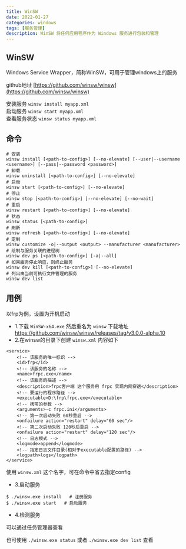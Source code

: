 ```yaml
---
title: WinSW
date: 2022-01-27
categories: windows
tags: [服务管理]
description: WinSW 将任何应用程序作为 Windows 服务进行包装和管理
---
```


## WinSW 
Windows Service Wrapper，简称WinSW，可用于管理windows上的服务

github地址  [https://github.com/winsw/winsw](https://github.com/winsw/winsw)

安装服务 `winsw install myapp.xml`  
启动服务 `winsw start myapp.xml`  
查看服务状态 `winsw status myapp.xml`


## 命令

```
# 安装
winsw install [<path-to-config>] [--no-elevate] [--user|--username <username>] [--pass|--password <password>]
# 卸载
winsw uninstall [<path-to-config>] [--no-elevate]
# 启动
winsw start [<path-to-config>] [--no-elevate]
# 停止
winsw stop [<path-to-config>] [--no-elevate] [--no-wait]
# 重启
winsw restart [<path-to-config>] [--no-elevate]
# 状态
winsw status [<path-to-config>]
# 刷新
winsw refresh [<path-to-config>] [--no-elevate]
# 定制
winsw customize -o|--output <output> --manufacturer <manufacturer>
# 绘制与服务关联的进程树
winsw dev ps [<path-to-config>] [-a|--all]
# 如果服务停止响应，则终止服务
winsw dev kill [<path-to-config>] [--no-elevate]
# 列出由当前可执行文件管理的服务
winsw dev list

```

## 用例
以frp为例，设置为开机启动

- 1.下载 `WinSW-x64.exe` 然后重名为 `winsw`
  下载地址 https://github.com/winsw/winsw/releases/tag/v3.0.0-alpha.10
- 2.在winsw的目录下创建 `winsw.xml` 内容如下

```
<service>
    <!-- 该服务的唯一标识 -->
    <id>frp</id>
    <!-- 该服务的名称 -->
    <name>frpc.exe</name>
    <!-- 该服务的描述 -->
    <description>frpc客户端 这个服务用 frpc 实现内网穿透</description>
    <!-- 要运行的程序路径 -->
    <executable>D:\frp\frpc.exe</executable>
    <!-- 携带的参数 -->
    <arguments>-c frpc.ini</arguments>
    <!-- 第一次启动失败 60秒重启 -->
    <onfailure action="restart" delay="60 sec"/>
    <!-- 第二次启动失败 120秒后重启 -->
    <onfailure action="restart" delay="120 sec"/>
    <!-- 日志模式 -->
    <logmode>append</logmode>
    <!-- 指定日志文件目录(相对于executable配置的路径) -->
    <logpath>logs</logpath>
</service>
```  
使用 `winsw.xml` 这个名字，可在命令中省去指定config

- 3.启动服务
```
$ ./winsw.exe install   # 注册服务 
$ ./winsw.exe start   # 启动服务
``` 
- 4.检测服务

可以通过任务管理器查看

也可使用 `./winsw.exe status` 或者 `./winsw.exe dev list` 查看

